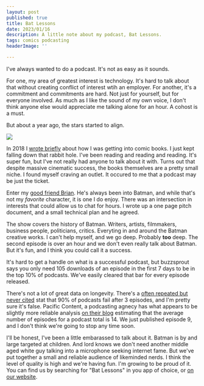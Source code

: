 ```yaml
---
layout: post
published: true
title: Bat Lessons
date: 2023/01/16
description: A little note about my podcast, Bat Lessons.
tags: comics podcasting
headerImage: ''

---
```

I've always wanted to do a podcast. It's not as easy as it sounds. 

For one, my area of greatest interest is technology. It's hard to talk about that without creating conflict of interest wtih an employer. For another, it's a commitment and commitments are hard. Not just for yourself, but for everyone involved. As much as I like the sound of my own voice, I don't think anyone else would appreciate me talking alone for an hour. A cohost is a must.

But about a year ago, the stars started to align.

![](/images/uploads/batlessons_artwork_1000x1000.jpg)

In 2018 I [wrote briefly]() about how I was getting into comic books. I just kept falling down that rabbit hole. I've been reading and reading and reading. It's super fun, but I've not really had anyone to talk about it with. Turns out that despite massive cinematic success, the books themselves are a pretty small niche. I found myself craving an outlet. It occured to me that a podcast may be just the ticket.

Enter my [good friend Brian](https://briananders.net). He's always been into Batman, and while that's not my _favorite_ character, it is one I do enjoy. There was an intersection in interests that could allow us to chat for hours. I wrote up a one page pitch document, and a small technical plan and he agreed. 

The show covers the history of Batman. Writers, artists, filmmakers, business people, politicians, critics. Everyting in and around the Batman creative works. I can't help myself, and we go deep. Probably **too** deep. The second episode is over an hour and we don't even really talk about Batman. But it's fun, and I think you could call it a success.

It's hard to get a handle on what is a successful podcast, but buzzsprout says you only need 105 downloads of an episode in the first 7 days to be in the top 10% of podcasts. We've easily cleared that bar for every episode released.

There's not a lot of great data on longevity. There's a [often repeated but never cited](https://www.reddit.com/r/podcasting/comments/xn3crs/90_of_podcasts_dont_publish_more_than_3_episodes/) stat that 90% of podcasts fail after 3 episodes, and I'm pretty sure it's false. Pacific Content, a podcasting agnecy has what appears to be slightly more reliable analysis [on their blog](https://blog.pacific-content.com/podcast-success-a-long-game-fd6522b72752) estimating that the average number of episodes for a podcast total is 14. We just published episode 9, and I don't think we're going to stop any time soon.

I'll be honest, I've been a little embarassed to talk about it. Batman is by and large targeted at children. And lord knows we don't need another middle aged white guy talking into a microphone seeking internet fame. But we've put together a small and reliable audience of likeminded nerds. I think the level of quality is high and we're having fun. I'm growing to be proud of it. You can find us by searching for "Bat Lessons" in you app of choice, or [on our website](https://batlessons.com).